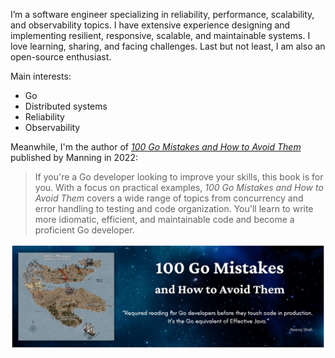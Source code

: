 I’m a software engineer specializing in reliability, performance, scalability, and observability topics. I have extensive experience designing and implementing resilient, responsive, scalable, and maintainable systems. I love learning, sharing, and facing challenges. Last but not least, I am also an open-source enthusiast.

Main interests:
* Go
* Distributed systems
* Reliability
* Observability

Meanwhile, I'm the author of _[100 Go Mistakes and How to Avoid Them](https://www.manning.com/books/100-go-mistakes-and-how-to-avoid-them)_ published by Manning in 2022:

> If you're a Go developer looking to improve your skills, this book is for you. With a focus on practical examples, _100 Go Mistakes and How to Avoid Them_ covers a wide range of topics from concurrency and error handling to testing and code organization. You'll learn to write more idiomatic, efficient, and maintainable code and become a proficient Go developer.

![](100-go-mistakes.png)
